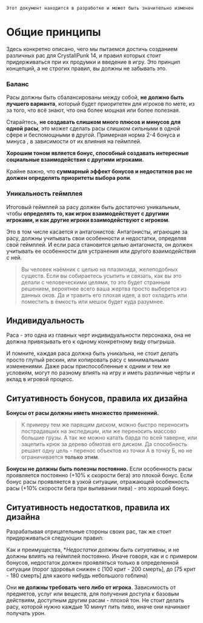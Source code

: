 ```admonish warning "Attention: WIP!"
Этот документ находится в разработке и может быть значительно изменен
```

# Общие принципы
Здесь конкретно описано, чего мы пытаемся достичь созданием различных рас для CrystallPunk 14, и правил которых стоит придерживаться при их продумки и введение в игру. Это принцип концепций, а не строгих правил, вы должны не забывать это.

### Баланс
Расы должны быть сбалансированы между собой, **не должно быть лучшего варианта**, который будет приоритетен для игроков по мете, из за того, что всё знают, что она более мощная или более полезная.

Старайтесь, **не создавать слишком много плюсов и минусов для одной расы**, это может сделать расы слишком сильными в одной сфере и беспомощными в другой. Примерная норма 2-4 бонуса и минуса , в зависимости от их влияния на геймплей. 

**Хорошим тоном является бонус, способный создавать интересные социальные взаимодействия с другими игроками.** 

Крайне важно, что **суммарный эффект бонусов и недостатков рас не должен определять приоритеты выбора роли**. 

### Уникальность геймплея
Итоговый геймплей за расу должен быть достаточно уникальным, чтобы **определять то, как игрок взаимодействует с другими игроками, и как другие игроки взаимодействуют с игроком**. 

Это в том числе касается и антагонистов: Антагонисты, играющие за расу, должны учитывать свои особенности и недостатки, определяя свой геймплей. И если раса становится целью антагониста, он должен учитывать ее особенности для устранения или другого взаимодействия с ней.

> Вы человек наёмник с целью на плазмоида, желеподобных существ. Если вы собираетесь усыпить и связать, как вы это делали с человеческими целями, то это будет странным решением, вероятнее всего ваша жертва просто выберется из данных оков. Да и травить его плохая идея, а вот охладить или поместить в ёмкость или мешок будет куда разумнее.

## Индивидуальность
Раса - это одна из главных черт индивидуальности персонажа, она не должна привязывать его к одному конкретному виду отыгрыша.

И помните, каждая раса должна быть уникальна, не стоит делать просто глупый рескин, или копировать расу с минимальными изменениями. Даже расы приспособленные к одним и тем же условиям, могут по разному влиять на игру и иметь различные черты и вклад в игровой процесс.

## Ситуативность бонусов, правила их дизайна
**Бонусы от расы должны иметь множество применений.**

> К примеру тем же парящим диском, можно быстро переносить пострадавших на экспедиции, или же переносить массово большие грузы. А так же можно катать барда по всей таверне, или зацепить крюк за дерево обмотав его диском. Да способность решает одну цель - перенос объектов из точки А в точку Б, но не ограничивается **только этим**.

**Бонусы не должны быть полезны постоянно.** Если особенность расы проявляется постоянно (+10% к скорости бега) это плохой бонус. Если бонус расы проявляется в узкой ситуации, отражающей особенность расы (+10% скорости бега при выпивании пива) - это хороший бонус.

## Ситуативность недостатков, правила их дизайна
Разрабатывая отрицательные стороны своих рас, так же стоит придерживаться следующих правил:

Как и преимущества, **Недостатки должны быть ситуативны*, и не должны влиять на геймплей постоянно. Иначе говоря, как и с примером бонусов, недостаток должен проявляться только в определенной ситуации (порог здоровья снижен с [100 крит - 200 смерть], до [75 крит - 180 смерть] для какого нибудь небольшого гоблина)

Они **не должны требовать чего либо от игрока**. Зависимость от предметов, услуг или веществ, для получения доступа к базовым действиям, доступным другим расам - плохой тон. Не стоит делать расу, которой нужно каждые 10 минут пить пиво, иначе они начинают получать урон.
